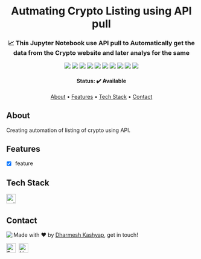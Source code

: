 <h1 align="center">
	Autmating Crypto Listing using API pull
</h1>

<h3 align="center">
	📈 This Jupyter Notebook use API pull to Automatically get the data from the Crypto website and later analys for the same
</h3>

<p align="center">
	<img src="https://img.shields.io/badge/PRs-welcome-brightgreen.svg?style=flat-square"/>
	<img src="https://img.shields.io/github/license/dharmesh-kashyap/Automating-Crypto-Listing-using-API-pull?color=green"/>
	<img src="https://img.shields.io/github/repo-size/dharmesh-kashyap/Automating-Crypto-Listing-using-API-pull?color=green"/>
	<img src="https://img.shields.io/github/last-commit/dharmesh-kashyap/Automating-Crypto-Listing-using-API-pull?color=green"/>
	<img src="https://img.shields.io/github/languages/count/dharmesh-kashyap/Automating-Crypto-Listing-using-API-pull?color=green"/>
	<img src="https://img.shields.io/github/contributors/dharmesh-kashyap/Automating-Crypto-Listing-using-API-pull?color=green"/>
	<img src="https://img.shields.io/github/issues-raw/dharmesh-kashyap/Automating-Crypto-Listing-using-API-pull?color=green"/>
	<img src="https://img.shields.io/github/issues-closed-raw/dharmesh-kashyap/Automating-Crypto-Listing-using-API-pull?color=green"/>
	<img src="https://img.shields.io/github/issues-pr-raw/dharmesh-kashyap/Automating-Crypto-Listing-using-API-pull?color=green"/>
	<img src="https://img.shields.io/github/issues-pr-closed-raw/dharmesh-kashyap/Automating-Crypto-Listing-using-API-pull?color=green"/>
</p>

<h4 align="center">
	Status: ✔️ Available
</h4>

<p align="center">
	<a href="#about">About</a> •
	<a href="#features">Features</a> •
	<a href="#tech-stack">Tech Stack</a> •
	<a href="#contact">Contact</a> 
</p>

## About
Creating automation of listing of crypto using API. 

## Features
* [x] feature

## Tech Stack
<img src="https://img.shields.io/badge/Python-05122A?style=flat&logo=python" alt="python Badge" height="25">&nbsp;

## Contact
<img align="left" src="https://avatars.githubusercontent.com/dharmesh-kashyap?size=100">

Made with ❤️ by [Dharmesh Kashyap](https://github.com/dharmesh-kashyap), get in touch!

<a href="mailto:dharmeshkashyap46@gmail.com" target="_blank"><img src="https://img.shields.io/badge/Email-D14836?style=flat&logo=gmail&logoColor=white" alt="Email Badge" height="25"></a>&nbsp;
<a href="https://www.linkedin.com/in/dharnesh-kashyap" target="_blank"><img src="https://img.shields.io/badge/Linkedin-0077B5?style=flat&logo=linkedin&logoColor=white" alt="LinkedIn Badge" height="25"></a>&nbsp;

<br clear="left"/>
